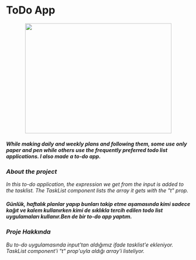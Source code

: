   # ToDo App
   
<p align="center">
  <img width="400" height="300" src="https://user-images.githubusercontent.com/33622890/161221665-f4966f25-9061-496a-93a9-b1dd093c2725.gif">
</p> 
 



##### _While making daily and weekly plans and following them, some use only paper and pen while others use the frequently preferred todo list applications. I also made a to-do app._


### _About the project_
 _In this to-do application, the expression we get from the input is added to the tasklist. The TaskList component lists the array it gets with the "t" prop._




##### _Günlük, haftalık planlar yapıp bunları takip etme aşamasında kimi sadece kağıt ve kalem kullanırken kimi de sıklıkla tercih edilen todo list uygulamaları kullanır.Ben de bir to-do app yaptım._



### _Proje Hakkında_


_Bu to-do uygulamasında input'tan aldığımız ifade tasklist'e ekleniyor. TaskList component'i "t" prop'uyla aldığı array'i listeliyor._

